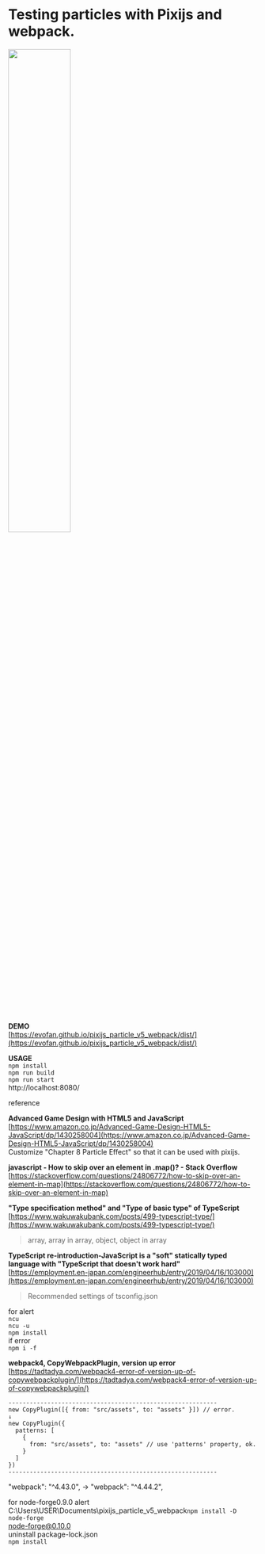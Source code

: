 # Testing particles with Pixijs and webpack.  

<img src="https://evofan.github.io/pixijs_particle_v5_webpack/pic_screenshot_spark.jpg" width="50%">  

**DEMO**  
[https://evofan.github.io/pixijs_particle_v5_webpack/dist/](https://evofan.github.io/pixijs_particle_v5_webpack/dist/)  

**USAGE**  
`npm install`  
`npm run build`  
`npm run start`  
http://localhost:8080/

reference  

**Advanced Game Design with HTML5 and JavaScript**  
[https://www.amazon.co.jp/Advanced-Game-Design-HTML5-JavaScript/dp/1430258004](https://www.amazon.co.jp/Advanced-Game-Design-HTML5-JavaScript/dp/1430258004)  
Customize "Chapter 8 Particle Effect" so that it can be used with pixijs.  

**javascript - How to skip over an element in .map()? - Stack Overflow**  
[https://stackoverflow.com/questions/24806772/how-to-skip-over-an-element-in-map](https://stackoverflow.com/questions/24806772/how-to-skip-over-an-element-in-map)  

**"Type specification method" and "Type of basic type" of TypeScript**  
[https://www.wakuwakubank.com/posts/499-typescript-type/](https://www.wakuwakubank.com/posts/499-typescript-type/)  
>array, array in array, object, object in array  

**TypeScript re-introduction-JavaScript is a "soft" statically typed language with "TypeScript that doesn't work hard"**    
[https://employment.en-japan.com/engineerhub/entry/2019/04/16/103000](https://employment.en-japan.com/engineerhub/entry/2019/04/16/103000)  
>Recommended settings of tsconfig.json  

for alert  
`ncu`  
`ncu -u`  
`npm install`  
if error  
`npm i -f`  

**webpack4, CopyWebpackPlugin, version up error**    
[https://tadtadya.com/webpack4-error-of-version-up-of-copywebpackplugin/](https://tadtadya.com/webpack4-error-of-version-up-of-copywebpackplugin/)   

```
-----------------------------------------------------------  
new CopyPlugin([{ from: "src/assets", to: "assets" }]) // error.
↓
new CopyPlugin({
  patterns: [
    {
      from: "src/assets", to: "assets" // use 'patterns' property, ok.
    }
  ]
})
-----------------------------------------------------------
```
"webpack": "^4.43.0", -> "webpack": "^4.44.2",  

for node-forge0.9.0 alert  
C:\Users\USER\Documents\pixijs_particle_v5_webpack`npm install -D node-forge`  
node-forge@0.10.0  
uninstall package-lock.json  
`npm install`  
